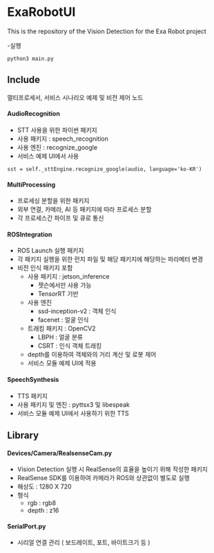# ExaRobotUI

This is the repository of the Vision Detection for the Exa Robot project

-실행

```
python3 main.py
```

## Include
  멀티프로세서, 서비스 시나리오 예제 및 비전 제어 노드

#### AudioRecognition
  - STT 사용을 위한 파이썬 패키지
  - 사용 패키지 : speech_recognition
  - 사용 엔진 : recognize_google
  - 서비스 예제 UI에서 사용
  
  `
  sst = self._sttEngine.recognize_google(audio, language='ko-KR')
  `

#### MultiProcessing
  - 프로세싱 분할을 위한 패키지
  - 외부 연결, 카메라, AI 등 패키지에 따라 프로세스 분할
  - 각 프로세스간 파이프 및 큐로 통신
  
#### ROSIntegration
  - ROS Launch 실행 패키지
  - 각 패키지 실행을 위한 런치 파일 및 해당 패키지에 해당하는 파라메터 변경
  - 비전 인식 패키지 포함
    - 사용 패키지 : jetson_inference
      - 젯슨에서만 사용 가능
      - TensorRT 기반
    - 사용 엔진
      - ssd-inception-v2 : 객체 인식
      - facenet : 얼굴 인식
    - 트래킹 패키지 : OpenCV2
      - LBPH : 얼굴 분류
      - CSRT : 인식 객체 트래킹
    - depth를 이용하여 객체와의 거리 계산 및 로봇 제어
    - 서비스 모듈 예제 UI에 적용

#### SpeechSynthesis
  - TTS 패키지
  - 사용 패키지 및 엔진 : pyttsx3 및 libespeak
  - 서비스 모듈 예제 UI에서 사용하기 위한 TTS


## Library

#### Devices/Camera/RealsenseCam.py
  - Vision Detection 실행 시 RealSense의 효율을 높이기 위해 작성한 패키지
  - RealSense SDK를 이용하여 카메라가 ROS와 상관없이 별도로 실행
  - 해상도 : 1280 X 720
  - 형식
    - rgb : rgb8
    - depth : z16
  
#### SerialPort.py
  - 시리얼 연결 관리 ( 보드레이트, 포트, 바이트크기 등 )
